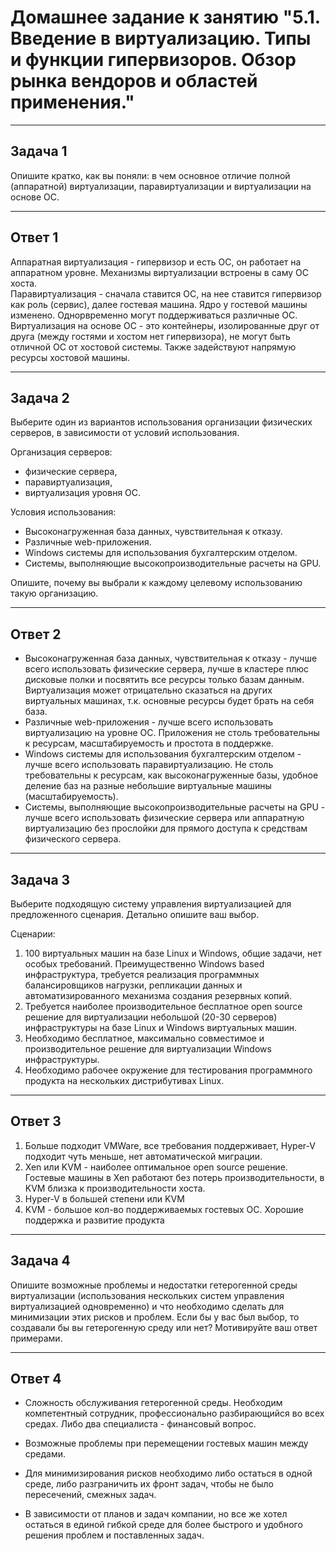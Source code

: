# Домашнее задание к занятию "5.1. Введение в виртуализацию. Типы и функции гипервизоров. Обзор рынка вендоров и областей применения."
___
## Задача 1

Опишите кратко, как вы поняли: в чем основное отличие полной (аппаратной) виртуализации, паравиртуализации и виртуализации на основе ОС.
___
## Ответ 1

Аппаратная виртуализация - гипервизор и есть ОС, он работает на аппаратном уровне. Механизмы виртуализации встроены в саму ОС хоста.<br/>
Паравиртуализация - сначала ставится ОС, на нее ставится гипервизор как роль (сервис), далее гостевая машина. Ядро у гостевой машины изменено. Однорвременно могут поддерживаться различные ОС.<br/>
Виртуализация на основе ОС - это контейнеры, изолированные друг от друга (между гостями и хостом нет гипервизора), не могут быть отличной ОС от хостовой системы. Также задействуют напрямую ресурсы хостовой машины.
___
## Задача 2

Выберите один из вариантов использования организации физических серверов, в зависимости от условий использования.

Организация серверов:

+ физические сервера,
+ паравиртуализация,
+ виртуализация уровня ОС.

Условия использования:

+ Высоконагруженная база данных, чувствительная к отказу.
+ Различные web-приложения.
+ Windows системы для использования бухгалтерским отделом.
+ Системы, выполняющие высокопроизводительные расчеты на GPU.

Опишите, почему вы выбрали к каждому целевому использованию такую организацию.
___

## Ответ 2

+ Высоконагруженная база данных, чувствительная к отказу - лучше всего использовать физические сервера, лучше в кластере плюс дисковые полки и посвятить все ресурсы только базам данным. Виртуализация может отрицательно сказаться на других виртуальных машинах, т.к. основные ресурсы будет брать на себя база.
+ Различные web-приложения - лучше всего использовать виртуализацию на уровне ОС. Приложения не столь требовательны к ресурсам, масштабируемость и простота в поддержке.
+ Windows системы для использования бухгалтерским отделом - лучше всего использовать паравиртуализацию. Не столь требовательны к ресурсам, как высоконагруженные базы, удобное деление баз на разные небольшие виртуальные машины (масштабируемость).
+ Системы, выполняющие высокопроизводительные расчеты на GPU - лучше всего использовать физические сервера или аппаратную виртуализацию без прослойки для прямого доступа к средствам физического сервера.
___
## Задача 3
Выберите подходящую систему управления виртуализацией для предложенного сценария. Детально опишите ваш выбор.

Сценарии:

1. 100 виртуальных машин на базе Linux и Windows, общие задачи, нет особых требований. Преимущественно Windows based инфраструктура, требуется реализация программных балансировщиков нагрузки, репликации данных и автоматизированного механизма создания резервных копий.
2. Требуется наиболее производительное бесплатное open source решение для виртуализации небольшой (20-30 серверов) инфраструктуры на базе Linux и Windows виртуальных машин.
3. Необходимо бесплатное, максимально совместимое и производительное решение для виртуализации Windows инфраструктуры.
4. Необходимо рабочее окружение для тестирования программного продукта на нескольких дистрибутивах Linux.
___
## Ответ 3

1. Больше подходит VMWare, все требования поддерживает, Hyper-V подходит чуть меньше, нет автоматической миграции. 
2. Xen или KVM - наиболее оптимальное open source решение. Гостевые машины в Xen работают без потерь производительности, в KVM близка к производительности хоста. 
3. Hyper-V в большей степени или KVM
4. KVM - большое кол-во поддерживаемых гостевых ОС. Хорошие поддержка и развитие продукта
___
## Задача 4
Опишите возможные проблемы и недостатки гетерогенной среды виртуализации (использования нескольких систем управления виртуализацией одновременно) и что необходимо сделать для минимизации этих рисков и проблем. Если бы у вас был выбор, то создавали бы вы гетерогенную среду или нет? Мотивируйте ваш ответ примерами.
___
## Ответ 4
+ Сложность обслуживания гетерогенной среды. Необходим компетентный сотрудник, профессионально разбирающийся во всех средах. Либо два специалиста - финансовый вопрос.
+ Возможные проблемы при перемещении гостевых машин между средами. </br>


+ Для минимизирования рисков необходимо либо остаться в одной среде, либо разграничить их фронт задач, чтобы не было пересечений, смежных задач.</br>


+ В зависимости от планов и задач компании, но все же хотел остаться в единой гибкой среде для более быстрого и удобного решения проблем и поставленных задач. 

